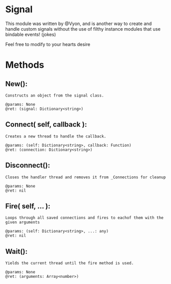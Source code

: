 # Signal
This module was written by @Vyon, and is another way to create and handle custom signals without the use of filthy instance modules that use bindable events! (jokes)

Feel free to modify to your hearts desire

# Methods
## New():
	Constructs an object from the signal class.

	@params: None
	@ret: (signal: Dictionary<string>)

## Connect( self, callback ):
	Creates a new thread to handle the callback.
	
	@params: (self: Dictionary<string>, callback: Function)
	@ret: (connection: Dictionary<string>)

## Disconnect():
	Closes the handler thread and removes it from _Connections for cleanup
			
	@params: None
	@ret: nil

## Fire( self, ... ):
	Loops through all saved connections and fires to eachof them with the given arguments
	
	@params: (self: Dictionary<string>, ...: any)
	@ret: nil

## Wait():
	Yields the current thread until the fire method is used.
			
	@params: None
	@ret: (arguments: Array<number>)
